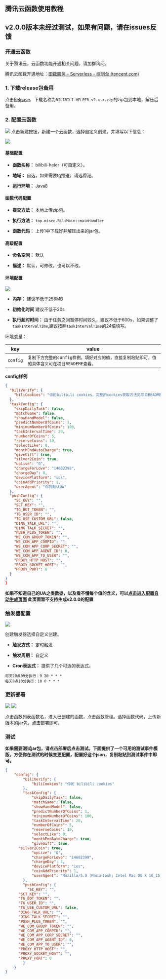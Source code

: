 ## 腾讯云函数使用教程

## v2.0.0版本未经过测试，如果有问题，请在issues反馈

### 开通云函数
关于腾讯云，云函数功能开通相关问题，请加群询问。

腾讯云函数开通地址：[函数服务 - Serverless - 控制台 (tencent.com)](https://console.cloud.tencent.com/scf/list?rid=4&ns=default)

### 1. 下载release包备用

点击[Release](https://github.com/JunzhouLiu/BILIBILI-HELPER-PRE/releases/)，下载名称为`BILIBILI-HELPER-v2.x.x.zip`的zip包到本地，解压后备用。

### 2. 配置云函数

![](IMG/scf/0.png)
点击新建按钮，新建一个云函数，选择自定义创建，并填写以下信息：


![](IMG/scf/1.png)
#### 基础配置
- **函数名称：** bilibili-heler（可自定义）。 

- **地域：** 自选，如果需要tg推送，请选香港。 
 
- **运行环境：** Java8 

#### 函数代码配置

- **提交方法：** 本地上传zip包。

- **执行方法：** `top.misec.BiliMain::mainHandler`

- **函数代码：** 上传1中下载好并解压出来的jar包。

#### 高级配置

- **命名空间：** 默认

- **描述：** 默认，可修改，也可以不改。

#### 环境配置

![](IMG/scf/2.png)

- **内存：** 建议不低于256MB

- **初始化时间** 建议不低于20s

- **执行超时时间：** 由于任务之间暂停时间较久，建议不低于600s，如果调整了`taskIntervalTime`,建议按照`taskIntervalTime`的24倍填写。

环境变量：

| key      | value                                                                                         |
| -------- | --------------------------------------------------------------------------------------------- |
| `config` | `复制下方完整的config样例，填好对应的值，直接复制粘贴即可，值的具体含义可在项目READEME查看。` |

**config样例**

```json
{
  "biliVerify": {
    "biliCookies": "你的bilibili cookies，完整的cookies获取方法见项目README"
  },
  "taskConfig": {
    "skipDailyTask": false,
    "matchGame": false,
    "showHandModel": false,
    "predictNumberOfCoins": 1,
    "minimumNumberOfCoins": 100,
    "taskIntervalTime": 20,
    "numberOfCoins": 5,
    "reserveCoins": 10,
    "selectLike": 0,
    "monthEndAutoCharge": true,
    "giveGift": true,
    "silver2Coin": true,
    "upLive": "0",
    "chargeForLove": "14602398",
    "chargeDay": 8,
    "devicePlatform": "ios",
    "coinAddPriority": 1,
    "userAgent": "你的默认UA"
  },
  "pushConfig": {
    "SC_KEY": "",
    "SCT_KEY": "",
    "TG_BOT_TOKEN": "",
    "TG_USER_ID": "",
    "TG_USE_CUSTOM_URL": false,
    "DING_TALK_URL": "",
    "DING_TALK_SECRET": "",
    "PUSH_PLUS_TOKEN": "",
    "WE_COM_GROUP_TOKEN": "",
    "WE_COM_APP_CORPID": "",
    "WE_COM_APP_CORP_SECRET": "",
    "WE_COM_APP_AGENT_ID": 0,
    "WE_COM_APP_TO_USER": "",
    "PROXY_HTTP_HOST": "",
    "PROXY_SOCKET_HOST": "",
    "PROXY_PORT": 0
  }
}
}
```


**如果不知道自己的UA之类数据，以及看不懂每个值的含义，可以[点击进入配置自动生成页面](https://utils.misec.top/index)  此页面暂不支持生成v2.0.0的配置**

### 触发器配置

![](IMG/scf/3.png)

创建触发器选择自定义创建。

- **触发方式：** 定时触发

- **触发周期：** 自定义

- **Cron表达式：** 提供了几个可选的表达式。

```
每天20点09分执行：9 20 * * *  
每天0点10分执行：10 0 * * *  
```

### 更新部署

![](IMG/scf/4.png)
![](IMG/scf/5.png)

点击函数列表函数名，进入已创建的函数，点击函数管理。选择函数代码，上传新版本的jar包，点击部署即可。

### 测试

**如果需要测试jar包，请点击部署后点击测试。下面提供了一个可用的测试事件模版，方便你在测试的时候变更配置，配置好这个json，复制粘贴到测试事件中即可。**

```json
{
	"config": {
		"biliVerify": {
			"biliCookies": "你的 bilibili cookies"
		},
		"taskConfig": {
			"skipDailyTask": false,
			"matchGame": false,
			"showHandModel": false,
			"predictNumberOfCoins": 1,
			"minimumNumberOfCoins": 100,
			"taskIntervalTime": 20,
			"numberOfCoins": 5,
			"reserveCoins": 10,
			"selectLike": 0,
			"monthEndAutoCharge": true,
			"giveGift": true,
      "silver2Coin": true,
			"upLive": "0",
			"chargeForLove": "14602398",
			"chargeDay": 8,
			"devicePlatform": "ios",
			"coinAddPriority": 1,
			"userAgent": "Mozilla/5.0 (Macintosh; Intel Mac OS X 10_15_7) AppleWebKit/537.36 (KHTML, like Gecko) Chrome/93.0.4577.63 Safari/537.36 Edg/93.0.961.38"
		},
		"pushConfig": {
		  "SC_KEY": "",
      "SCT_KEY": "",
      "TG_BOT_TOKEN": "",
      "TG_USER_ID": "",
      "TG_USE_CUSTOM_URL": false,
      "DING_TALK_URL": "",
      "DING_TALK_SECRET": "",
      "PUSH_PLUS_TOKEN": "",
      "WE_COM_GROUP_TOKEN": "",
      "WE_COM_APP_CORPID": "",
      "WE_COM_APP_CORP_SECRET": "",
      "WE_COM_APP_AGENT_ID": 0,
      "WE_COM_APP_TO_USER": "",
      "PROXY_HTTP_HOST": "",
      "PROXY_SOCKET_HOST": "",
      "PROXY_PORT": 0
		}
	}
}
```
